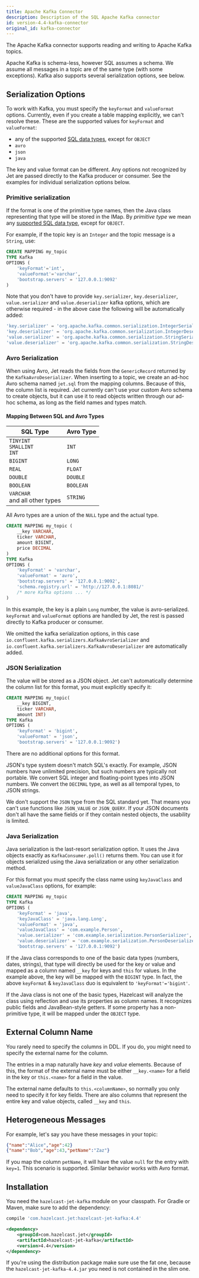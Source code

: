 ```yaml
---
title: Apache Kafka Connector
description: Description of the SQL Apache Kafka connector
id: version-4.4-kafka-connector
original_id: kafka-connector
---
```


The Apache Kafka connector supports reading and writing to Apache Kafka
topics.

Apache Kafka is schema-less, however SQL assumes a schema. We assume all
messages in a topic are of the same type (with some exceptions). Kafka
also supports several serialization options, see below.

## Serialization Options

To work with Kafka, you must specify the `keyFormat` and `valueFormat`
options. Currently, even if you create a table mapping explicitly, we
can't resolve these. These are the supported values for `keyFormat` and
`valueFormat`:

* any of the supported [SQL data
  types](https://docs.hazelcast.org/docs/4.1.1/manual/html-single/index.html#data-types),
  except for `OBJECT`
* `avro`
* `json`
* `java`

The key and value format can be different. Any options not recognized by
Jet are passed directly to the Kafka producer or consumer. See the
examples for individual serialization options below.

### Primitive serialization

If the format is one of the primitive type names, then the Java class
representing that type will be stored in the IMap. By _primitive type_
we mean any [supported SQL data
type](https://docs.hazelcast.org/docs/4.1.1/manual/html-single/index.html#data-types),
except for `OBJECT`.

For example, if the topic key is an `Integer` and the topic message is a
`String`, use:

```sql
CREATE MAPPING my_topic
TYPE Kafka
OPTIONS (
    'keyFormat'='int',
    'valueFormat'='varchar',
    'bootstrap.servers' = '127.0.0.1:9092'
)
```

Note that you don't have to provide `key.serializer`,
`key.deserializer`, `value.serializer` and `value.deserializer` kafka
options, which are otherwise required - in the above case the following
will be automatically added:

```sql
'key.serializer' = 'org.apache.kafka.common.serialization.IntegerSerializer',
'key.deserializer' = 'org.apache.kafka.common.serialization.IntegerDeserializer',
'value.serializer' = 'org.apache.kafka.common.serialization.StringSerializer',
'value.deserializer' = 'org.apache.kafka.common.serialization.StringDeserializer'
```

### Avro Serialization

When using Avro, Jet reads the fields from the `GenericRecord` returned
by the `KafkaAvroDeserializer`. When inserting to a topic, we create an
ad-hoc Avro schema named `jet.sql` from the mapping columns. Because of
this, the column list is required. Jet currently can't use your custom
Avro schema to create objects, but it can use it to read objects written
through our ad-hoc schema, as long as the field names and types match.

#### Mapping Between SQL and Avro Types

| SQL Type | Avro Type |
| - | - |
| `TINYINT`<br/>`SMALLINT`<br/>`INT` | `INT` |
| `BIGINT` | `LONG` |
| `REAL` | `FLOAT` |
| `DOUBLE` | `DOUBLE` |
| `BOOLEAN` | `BOOLEAN` |
| `VARCHAR`<br/>and all other types | `STRING` |

All Avro types are a union of the `NULL` type and the actual type.

```sql
CREATE MAPPING my_topic (
    __key VARCHAR,
    ticker VARCHAR,
    amount BIGINT,
    price DECIMAL
)
TYPE Kafka
OPTIONS (
    'keyFormat' = 'varchar',
    'valueFormat' = 'avro',
    'bootstrap.servers' = '127.0.0.1:9092',
    'schema.registry.url' = 'http://127.0.0.1:8081/'
    /* more Kafka options ... */
)
```

In this example, the key is a plain `Long` number, the value is
avro-serialized. `keyFormat` and `valueFormat` options are handled by
Jet, the rest is passed directly to Kafka producer or consumer.

We omitted the kafka serialization options, in this case
`io.confluent.kafka.serializers.KafkaAvroSerializer` and
`io.confluent.kafka.serializers.KafkaAvroDeserializer` are automatically
added.

### JSON Serialization

The value will be stored as a JSON object. Jet can't automatically
determine the column list for this format, you must explicitly specify
it:

```sql
CREATE MAPPING my_topic(
    __key BIGINT,
    ticker VARCHAR,
    amount INT)
TYPE Kafka
OPTIONS (
    'keyFormat' = 'bigint',
    'valueFormat' = 'json',
    'bootstrap.servers' = '127.0.0.1:9092')
```

There are no additional options for this format.

JSON's type system doesn't match SQL's exactly. For example, JSON
numbers have unlimited precision, but such numbers are typically not
portable. We convert SQL integer and floating-point types into JSON
numbers. We convert the `DECIMAL` type, as well as all temporal types,
to JSON strings.

We don't support the `JSON` type from the SQL standard yet. That means
you can't use functions like `JSON_VALUE` or `JSON_QUERY`. If your JSON
documents don't all have the same fields or if they contain nested
objects, the usability is limited.

### Java Serialization

Java serialization is the last-resort serialization option. It uses the
Java objects exactly as `KafkaConsumer.poll()` returns them. You can use
it for objects serialized using the Java serialization or any other
serialization method.

For this format you must specify the class name using `keyJavaClass` and
`valueJavaClass` options, for example:

```sql
CREATE MAPPING my_topic
TYPE Kafka
OPTIONS (
    'keyFormat' = 'java',
    'keyJavaClass' = 'java.lang.Long',
    'valueFormat' = 'java',
    'valueJavaClass' = 'com.example.Person',
    'value.serializer' = 'com.example.serialization.PersonSerializer',
    'value.deserializer' = 'com.example.serialization.PersonDeserializer',
    'bootstrap.servers' = '127.0.0.1:9092')
```

If the Java class corresponds to one of the basic data types (numbers,
dates, strings), that type will directly be used for the key or value
and mapped as a column named `__key` for keys and `this` for values. In
the example above, the key will be mapped with the `BIGINT` type. In
fact, the above `keyFormat` & `keyJavaClass` duo is equivalent to
`'keyFormat'='bigint'`.

If the Java class is not one of the basic types, Hazelcast will analyze
the class using reflection and use its properties as column names. It
recognizes public fields and JavaBean-style getters. If some property
has a non-primitive type, it will be mapped under the `OBJECT` type.

## External Column Name

You rarely need to specify the columns in DDL. If you do, you might need
to specify the external name for the column.

The entries in a map naturally have _key_ and _value_ elements. Because
of this, the format of the external name must be either `__key.<name>`
for a field in the key or `this.<name>` for a field in the value.

The external name defaults to `this.<columnName>`, so normally you only
need to specify it for key fields. There are also columns that represent
the entire key and value objects, called `__key` and `this`.

## Heterogeneous Messages

For example, let's say you have these messages in your topic:

```json
{"name":"Alice","age":42}
{"name":"Bob","age":43,"petName":"Zaz"}
```

If you map the column `petName`, it will have the value `null` for the
entry with `key=1`. This scenario is supported. Similar behavior works
with Avro format.

## Installation

You need the `hazelcast-jet-kafka` module on your classpath. For
Gradle or Maven, make sure to add the dependency:

<!--DOCUSAURUS_CODE_TABS-->

<!--Gradle-->

```groovy
compile 'com.hazelcast.jet:hazelcast-jet-kafka:4.4'
```

<!--Maven-->

```xml
<dependency>
    <groupId>com.hazelcast.jet</groupId>
    <artifactId>hazelcast-jet-kafka</artifactId>
    <version>4.4</version>
</dependency>
```

<!--END_DOCUSAURUS_CODE_TABS-->

If you're using the distribution package make sure use the fat one,
because the `hazelcast-jet-kafka-4.4.jar` you need is not
contained in the slim one.
